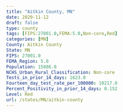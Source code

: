 ```yaml
---
title: "Aitkin County, MN"
date: 2020-11-12
draft: false
type: county
tags: [FIPS:27001.0,FEMA:5.0,Non-core,Red]
categories: [MN]
County: Aitkin County
State: MN
FIPS: 27001.0
FEMA_Region: 5.0
Population: 15886.0
NCHS_Urban_Rural_Classification: Non-core
Tests_in_prior_14_days: 1623.0
Fourteen_day_test_rate_per_100000: 10217.0
Percent_Positivity_in_prior_14_days: 0.152
Level: Red
url: /states/MN/aitkin-county
---
```




